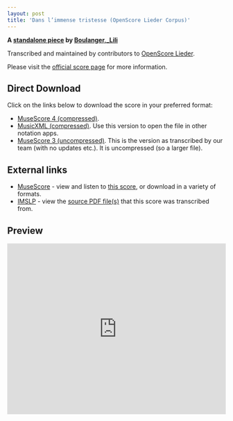 ```yaml
---
layout: post
title: 'Dans l’immense tristesse (OpenScore Lieder Corpus)'
---
```


__A [standalone piece](https://fourscoreandmore.org/openscore/lieder/Boulanger,_Lili/_/) by [Boulanger,_Lili](https://fourscoreandmore.org/openscore/lieder/Boulanger,_Lili)__

Transcribed and maintained by contributors to [OpenScore Lieder].

Please visit the [official score page] for more information.

[official score page]: https://musescore.com/openscore-lieder-corpus/scores/5983777
[OpenScore Lieder]: https://musescore.com/openscore-lieder-corpus

## Direct Download

Click on the links below to download the score in your preferred format:
- [MuseScore 4 (compressed)](https://fourscoreandmore.org/openscore/lieder/Boulanger,_Lili/_/Dans_l%E2%80%99immense_tristesse.mscz).
- [MusicXML (compressed)](https://fourscoreandmore.org/openscore/lieder/Boulanger,_Lili/_/Dans_l%E2%80%99immense_tristesse.mxl). Use this version to open the file in other notation apps.
- [MuseScore 3 (uncompressed)](https://raw.githubusercontent.com/OpenScore/Lieder/refs/heads/main/scores/Boulanger,_Lili/_/Dans_l%E2%80%99immense_tristesse/lc5983777.mscx). This is the version as transcribed by our team (with no updates etc.). It is uncompressed (so a larger file).

## External links

- [MuseScore] - view and listen to [this score][MuseScore], or download in a variety of formats.
- [IMSLP] - view the [source PDF file(s)][IMSLP] that this score was transcribed from.

[MuseScore]: https://musescore.com/score/5983777
[IMSLP]: https://imslp.org/wiki/Special:ReverseLookup/456168

## Preview

<iframe width="100%" height="394" src="https://musescore.com/openscore-lieder-corpus/scores/5983777/embed" frameborder="0" allowfullscreen allow="autoplay; fullscreen"></iframe>
